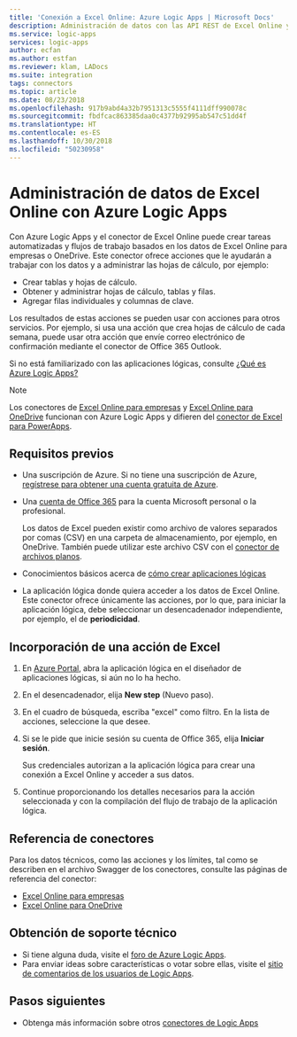 ```yaml
---
title: 'Conexión a Excel Online: Azure Logic Apps | Microsoft Docs'
description: Administración de datos con las API REST de Excel Online y Azure Logic Apps
ms.service: logic-apps
services: logic-apps
author: ecfan
ms.author: estfan
ms.reviewer: klam, LADocs
ms.suite: integration
tags: connectors
ms.topic: article
ms.date: 08/23/2018
ms.openlocfilehash: 917b9abd4a32b7951313c5555f4111dff990078c
ms.sourcegitcommit: fbdfcac863385daa0c4377b92995ab547c51dd4f
ms.translationtype: HT
ms.contentlocale: es-ES
ms.lasthandoff: 10/30/2018
ms.locfileid: "50230958"
---
```

# <a name="manage-excel-online-data-with-azure-logic-apps"></a>Administración de datos de Excel Online con Azure Logic Apps

Con Azure Logic Apps y el conector de Excel Online puede crear tareas automatizadas y flujos de trabajo basados en los datos de Excel Online para empresas o OneDrive. Este conector ofrece acciones que le ayudarán a trabajar con los datos y a administrar las hojas de cálculo, por ejemplo: 

* Crear tablas y hojas de cálculo.
* Obtener y administrar hojas de cálculo, tablas y filas.
* Agregar filas individuales y columnas de clave.

Los resultados de estas acciones se pueden usar con acciones para otros servicios. Por ejemplo, si usa una acción que crea hojas de cálculo de cada semana, puede usar otra acción que envíe correo electrónico de confirmación mediante el conector de Office 365 Outlook.

Si no está familiarizado con las aplicaciones lógicas, consulte [¿Qué es Azure Logic Apps?](../logic-apps/logic-apps-overview.md)

> [!NOTE]
> Los conectores de [Excel Online para empresas](/connectors/excelonlinebusiness/) y [Excel Online para OneDrive](/connectors/excelonline/) funcionan con Azure Logic Apps y difieren del [conector de Excel para PowerApps](/connectors/excel/).

## <a name="prerequisites"></a>Requisitos previos

* Una suscripción de Azure. Si no tiene una suscripción de Azure, <a href="https://azure.microsoft.com/free/" target="_blank">regístrese para obtener una cuenta gratuita de Azure</a>. 

* Una [cuenta de Office 365](https://www.office.com/) para la cuenta Microsoft personal o la profesional. 

  Los datos de Excel pueden existir como archivo de valores separados por comas (CSV) en una carpeta de almacenamiento, por ejemplo, en OneDrive. 
  También puede utilizar este archivo CSV con el [conector de archivos planos](../logic-apps/logic-apps-enterprise-integration-flatfile.md).

* Conocimientos básicos acerca de [cómo crear aplicaciones lógicas](../logic-apps/quickstart-create-first-logic-app-workflow.md)

* La aplicación lógica donde quiera acceder a los datos de Excel Online. Este conector ofrece únicamente las acciones, por lo que, para iniciar la aplicación lógica, debe seleccionar un desencadenador independiente, por ejemplo, el de **periodicidad**.

## <a name="add-excel-action"></a>Incorporación de una acción de Excel

1. En [Azure Portal](https://portal.azure.com), abra la aplicación lógica en el diseñador de aplicaciones lógicas, si aún no lo ha hecho.

1. En el desencadenador, elija **New step** (Nuevo paso).

1. En el cuadro de búsqueda, escriba "excel" como filtro. En la lista de acciones, seleccione la que desee.

1. Si se le pide que inicie sesión su cuenta de Office 365, elija **Iniciar sesión**. 

   Sus credenciales autorizan a la aplicación lógica para crear una conexión a Excel Online y acceder a sus datos.

1. Continue proporcionando los detalles necesarios para la acción seleccionada y con la compilación del flujo de trabajo de la aplicación lógica.

## <a name="connector-reference"></a>Referencia de conectores

Para los datos técnicos, como las acciones y los límites, tal como se describen en el archivo Swagger de los conectores, consulte las páginas de referencia del conector:

* [Excel Online para empresas](/connectors/excelonlinebusiness/) 
* [Excel Online para OneDrive](/connectors/excelonline/) 

## <a name="get-support"></a>Obtención de soporte técnico

* Si tiene alguna duda, visite el [foro de Azure Logic Apps](https://social.msdn.microsoft.com/Forums/en-US/home?forum=azurelogicapps).
* Para enviar ideas sobre características o votar sobre ellas, visite el [sitio de comentarios de los usuarios de Logic Apps](https://aka.ms/logicapps-wish).

## <a name="next-steps"></a>Pasos siguientes

* Obtenga más información sobre otros [conectores de Logic Apps](../connectors/apis-list.md)
